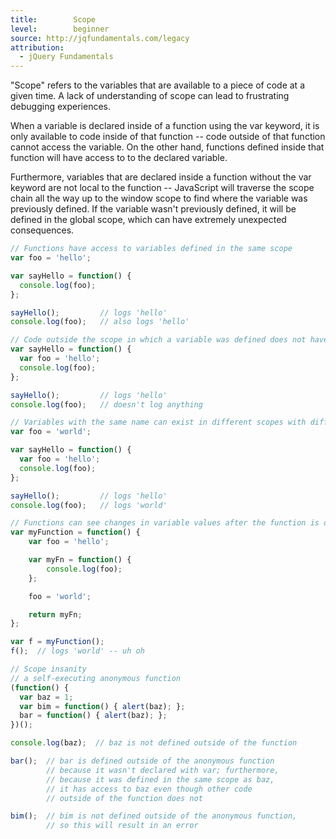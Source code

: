 ```yaml
---
title:        Scope
level:        beginner
source: http://jqfundamentals.com/legacy
attribution: 
  - jQuery Fundamentals
---
```


"Scope" refers to the variables that are available to a piece of code at a
given time. A lack of understanding of scope can lead to frustrating debugging
experiences.

When a variable is declared inside of a function using the var keyword, it is
only available to code inside of that function -- code outside of that function
cannot access the variable. On the other hand, functions defined inside that
function will have access to to the declared variable.

Furthermore, variables that are declared inside a function without the var
keyword are not local to the function -- JavaScript will traverse the scope
chain all the way up to the window scope to find where the variable was
previously defined. If the variable wasn't previously defined, it will be
defined in the global scope, which can have extremely unexpected consequences.

``` js
// Functions have access to variables defined in the same scope
var foo = 'hello';

var sayHello = function() {
  console.log(foo);
};

sayHello();         // logs 'hello'
console.log(foo);   // also logs 'hello'
```

``` js
// Code outside the scope in which a variable was defined does not have access to the variable
var sayHello = function() {
  var foo = 'hello';
  console.log(foo);
};

sayHello();         // logs 'hello'
console.log(foo);   // doesn't log anything
```

``` js
// Variables with the same name can exist in different scopes with different values
var foo = 'world';

var sayHello = function() {
  var foo = 'hello';
  console.log(foo);
};

sayHello();         // logs 'hello'
console.log(foo);   // logs 'world'
```

``` js
// Functions can see changes in variable values after the function is defined
var myFunction = function() {
    var foo = 'hello';

    var myFn = function() {
        console.log(foo);
    };

    foo = 'world';

    return myFn;
};

var f = myFunction();
f();  // logs 'world' -- uh oh
```

``` js
// Scope insanity
// a self-executing anonymous function
(function() {
  var baz = 1;
  var bim = function() { alert(baz); };
  bar = function() { alert(baz); };
})();

console.log(baz);  // baz is not defined outside of the function

bar();  // bar is defined outside of the anonymous function
        // because it wasn't declared with var; furthermore,
        // because it was defined in the same scope as baz,
        // it has access to baz even though other code
        // outside of the function does not

bim();  // bim is not defined outside of the anonymous function,
        // so this will result in an error
```
